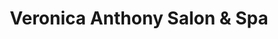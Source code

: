 ---
title: "Veronica Anthony Salon & Spa"
url: /bangor/veronica-anthony-salon-and-spa/
shop: beauty
---